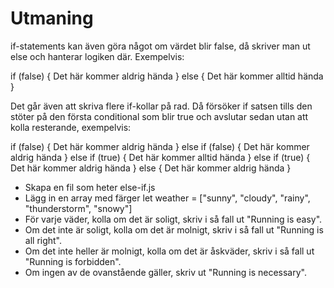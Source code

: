 
# Utmaning

if-statements kan även göra något om värdet blir false, då skriver man ut else och hanterar logiken där. Exempelvis:

if (false) {
    Det här kommer aldrig hända
} else {
    Det här kommer alltid hända
}

Det går även att skriva flere if-kollar på rad. Då försöker if satsen tills den stöter på den första conditional som blir true och avslutar sedan utan att kolla resterande, exempelvis:

if (false) {
    Det här kommer aldrig hända
} else if (false) {
    Det här kommer aldrig hända
} else if (true) {
    Det här kommer alltid hända
} else if (true) {
    Det här kommer aldrig hända
} else {
    Det här kommer aldrig hända
}

- Skapa en fil som heter else-if.js
- Lägg in en array med färger let weather = ["sunny", "cloudy", "rainy", "thunderstorm", "snowy"]
- För varje väder, kolla om det är soligt, skriv i så fall ut "Running is easy".
- Om det inte är soligt, kolla om det är molnigt, skriv i så fall ut "Running is all right".
- Om det inte heller är molnigt, kolla om det är åskväder, skriv i så fall ut "Running is forbidden".
- Om ingen av de ovanstående gäller, skriv ut "Running is necessary".